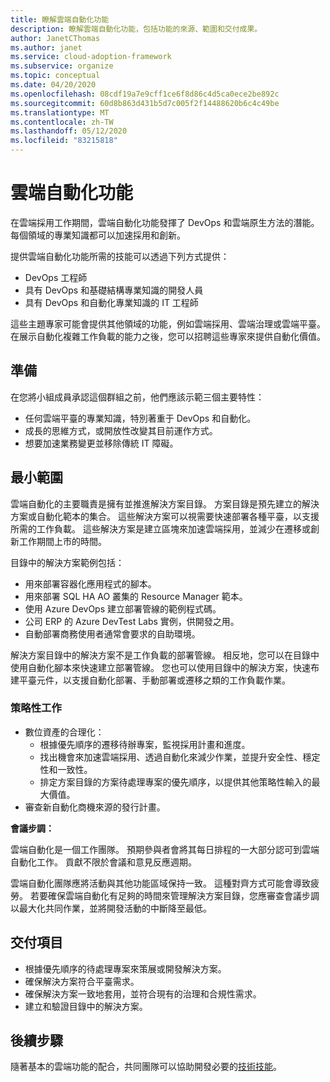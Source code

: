 ```yaml
---
title: 瞭解雲端自動化功能
description: 瞭解雲端自動化功能，包括功能的來源、範圍和交付成果。
author: JanetCThomas
ms.author: janet
ms.service: cloud-adoption-framework
ms.subservice: organize
ms.topic: conceptual
ms.date: 04/20/2020
ms.openlocfilehash: 08cdf19a7e9cff1ce6f8d86c4d5ca0ece2be892c
ms.sourcegitcommit: 60d8b863d431b5d7c005f2f14488620b6c4c49be
ms.translationtype: MT
ms.contentlocale: zh-TW
ms.lasthandoff: 05/12/2020
ms.locfileid: "83215818"
---
```

# <a name="cloud-automation-functions"></a>雲端自動化功能

在雲端採用工作期間，雲端自動化功能發揮了 DevOps 和雲端原生方法的潛能。 每個領域的專業知識都可以加速採用和創新。

提供雲端自動化功能所需的技能可以透過下列方式提供：

- DevOps 工程師
- 具有 DevOps 和基礎結構專業知識的開發人員
- 具有 DevOps 和自動化專業知識的 IT 工程師

這些主題專家可能會提供其他領域的功能，例如雲端採用、雲端治理或雲端平臺。 在展示自動化複雜工作負載的能力之後，您可以招聘這些專家來提供自動化價值。

## <a name="preparation"></a>準備

在您將小組成員承認這個群組之前，他們應該示範三個主要特性：

- 任何雲端平臺的專業知識，特別著重于 DevOps 和自動化。
- 成長的思維方式，或開放性改變其目前運作方式。
- 想要加速業務變更並移除傳統 IT 障礙。

## <a name="minimum-scope"></a>最小範圍

雲端自動化的主要職責是擁有並推進解決方案目錄。 方案目錄是預先建立的解決方案或自動化範本的集合。 這些解決方案可以視需要快速部署各種平臺，以支援所需的工作負載。 這些解決方案是建立區塊來加速雲端採用，並減少在遷移或創新工作期間上市的時間。

目錄中的解決方案範例包括：

- 用來部署容器化應用程式的腳本。
- 用來部署 SQL HA AO 叢集的 Resource Manager 範本。
- 使用 Azure DevOps 建立部署管線的範例程式碼。
- 公司 ERP 的 Azure DevTest Labs 實例，供開發之用。
- 自動部署商務使用者通常會要求的自助環境。

解決方案目錄中的解決方案不是工作負載的部署管線。 相反地，您可以在目錄中使用自動化腳本來快速建立部署管線。 您也可以使用目錄中的解決方案，快速布建平臺元件，以支援自動化部署、手動部署或遷移之類的工作負載作業。

### <a name="strategic-tasks"></a>策略性工作

- 數位資產的合理化：
  - 根據優先順序的遷移待辦專案，監視採用計畫和進度。
  - 找出機會來加速雲端採用、透過自動化來減少作業，並提升安全性、穩定性和一致性。
  - 排定方案目錄的方案待處理專案的優先順序，以提供其他策略性輸入的最大價值。
- 審查新自動化商機來源的發行計畫。

**會議步調：**

雲端自動化是一個工作團隊。 預期參與者會將其每日排程的一大部分認可到雲端自動化工作。 貢獻不限於會議和意見反應週期。

雲端自動化團隊應將活動與其他功能區域保持一致。 這種對齊方式可能會導致疲勞。 若要確保雲端自動化有足夠的時間來管理解決方案目錄，您應審查會議步調以最大化共同作業，並將開發活動的中斷降至最低。

## <a name="deliverables"></a>交付項目

- 根據優先順序的待處理專案來策展或開發解決方案。
- 確保解決方案符合平臺需求。
- 確保解決方案一致地套用，並符合現有的治理和合規性需求。
- 建立和驗證目錄中的解決方案。

## <a name="next-steps"></a>後續步驟

隨著基本的雲端功能的配合，共同團隊可以協助開發必要的[技術技能](../organize/suggested-skills.md)。
